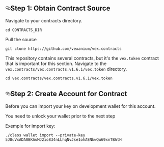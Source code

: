 <h2 id="step-1-obtain-contract-source"><a href="https://developers.eos.io/welcome/latest/getting-started/smart-contract-development/deploy-issue-and-transfer-tokens/#step-1-obtain-contract-source" aria-label="step 1 obtain contract source permalink" class="anchor" target="_self"><svg aria-hidden="true" focusable="false" height="16" version="1.1" viewBox="0 0 16 16" width="16"><path fill-rule="evenodd" d="M4 9h1v1H4c-1.5 0-3-1.69-3-3.5S2.55 3 4 3h4c1.45 0 3 1.69 3 3.5 0 1.41-.91 2.72-2 3.25V8.59c.58-.45 1-1.27 1-2.09C10 5.22 8.98 4 8 4H4c-.98 0-2 1.22-2 2.5S3 9 4 9zm9-3h-1v1h1c1 0 2 1.22 2 2.5S13.98 12 13 12H9c-.98 0-2-1.22-2-2.5 0-.83.42-1.64 1-2.09V6.25c-1.09.53-2 1.84-2 3.25C6 11.31 7.55 13 9 13h4c1.45 0 3-1.69 3-3.5S14.5 6 13 6z"></path></svg></a>Step 1: Obtain Contract Source</h2>
<p>Navigate to your contracts directory.</p>
<div class="gatsby-highlight" data-language="shell"><pre class="language-shell"><code class="language-shell"><span class="token builtin class-name">cd</span> CONTRACTS_DIR</code></pre></div>
<p>Pull the source</p>
<div class="gatsby-highlight" data-language="shell"><pre class="language-shell"><code class="language-shell"><span class="token function">git</span> clone https://github.com/vexanium/vex.contracts </code></pre></div>
<p>This repository contains several contracts, but it's the <code class="language-text">vex.token</code> contract that is important for this section. Navigate to the <code class="language-text">vex.contracts/vex.contracts.v1.6.1/vex.token</code> directory.</p>
<code class="language-shell"><span class="token builtin class-name">cd</span> vex.contracts/vex.contracts.v1.6.1/vex.token</code>
<h2 id="step-2-import-key-for-contract"><a href="https://developers.eos.io/welcome/latest/getting-started/smart-contract-development/deploy-issue-and-transfer-tokens/#step-2-create-account-for-contract" aria-label="step 2 create account for contract permalink" class="anchor" target="_self"><svg aria-hidden="true" focusable="false" height="16" version="1.1" viewBox="0 0 16 16" width="16"><path fill-rule="evenodd" d="M4 9h1v1H4c-1.5 0-3-1.69-3-3.5S2.55 3 4 3h4c1.45 0 3 1.69 3 3.5 0 1.41-.91 2.72-2 3.25V8.59c.58-.45 1-1.27 1-2.09C10 5.22 8.98 4 8 4H4c-.98 0-2 1.22-2 2.5S3 9 4 9zm9-3h-1v1h1c1 0 2 1.22 2 2.5S13.98 12 13 12H9c-.98 0-2-1.22-2-2.5 0-.83.42-1.64 1-2.09V6.25c-1.09.53-2 1.84-2 3.25C6 11.31 7.55 13 9 13h4c1.45 0 3-1.69 3-3.5S14.5 6 13 6z"></path></svg></a>Step 2: Create Account for Contract</h2>
<p>Before you can import your key on development wallet</strong> for this account.</p>
<div class="custom-block message info"><div class="custom-block-body"><p>You need to unlock your wallet prior to the next step</p></div></div>
<p>Exemple for import key:</strong></p>
<div class="gatsby-highlight" data-language="shell"><pre class="language-shell"><code class="language-shell">./cleos wallet import --private-key 5J8uVxADA8BKAuMJ2io834nLLhqNvJse1ohAENkwQu69xnTBAtH </code></pre></div>
